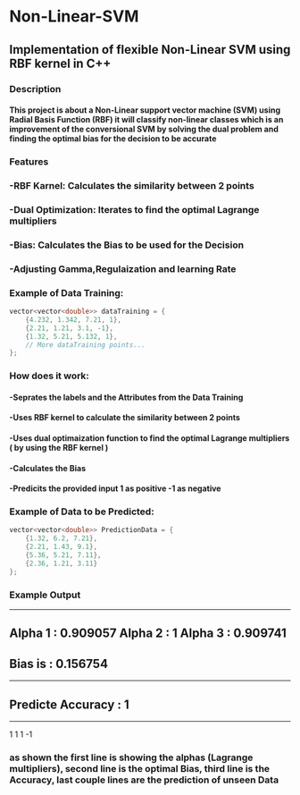 # Non-Linear-SVM
## Implementation of flexible Non-Linear SVM using RBF kernel in C++

### Description
#### This project is about a Non-Linear support vector machine (SVM) using Radial Basis Function (RBF) it will classify non-linear classes which is an improvement of the conversional SVM by solving the dual problem and finding the optimal bias for the decision to be accurate  

### Features
###   -RBF Karnel: Calculates the similarity between 2 points
###   -Dual Optimization: Iterates to find the optimal Lagrange multipliers 
###   -Bias: Calculates the Bias to be used for the Decision
###   -Adjusting Gamma,Regulaization and learning Rate

### Example of Data Training:
```cpp
vector<vector<double>> dataTraining = {
    {4.232, 1.342, 7.21, 1},
    {2.21, 1.21, 3.1, -1},
    {1.32, 5.21, 5.132, 1},
    // More dataTraining points...
};
```

### How does it work:
#### 	-Seprates the labels and the Attributes from the Data Training
#### 	-Uses RBF kernel to calculate the similarity between 2 points
#### 	-Uses dual optimaization function to find the optimal Lagrange multipliers ( by using the RBF kernel )
#### 	-Calculates the Bias
#### 	-Predicits the provided input 1 as positive -1 as negative

### Example of Data to be Predicted:
```cpp
vector<vector<double>> PredictionData = {
    {1.32, 6.2, 7.21},
    {2.21, 1.43, 9.1},
    {5.36, 5.21, 7.11},
    {2.36, 1.21, 3.11}
};
```

### Example Output
----------------------------------------------------------------
Alpha 1 : 0.909057
Alpha 2 : 1
Alpha 3 : 0.909741
----------------------------------------------------------------
Bias is : 0.156754
----------------------------------------------------------------
----------------------------------------------------------------
Predicte Accuracy : 1
---------------------------------------------------
---------------------------------------------------
1
1
1
-1

### as shown the first line is showing the alphas (Lagrange multipliers), second line is the optimal Bias, third line is the Accuracy, last couple lines are the prediction of unseen Data
